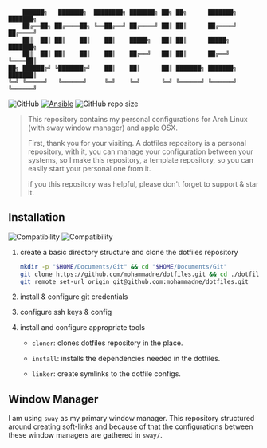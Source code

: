 ```
    ██████╗   ███████╗  ████████╗ ███████╗ ██╗ ██╗      ███████╗ ███████╗
    ██╔══██╗ ██╔════██╗ ╚══██╔══╝ ██╔════╝ ██║ ██║      ██╔════╝ ██╔════╝
    ██║  ██║ ██║    ██║    ██║    █████╗   ██║ ██║      █████╗   ███████╗
    ██║  ██║ ██║    ██║    ██║    ██╔══╝   ██║ ██║      ██╔══╝   ╚════██║
██╗ ██████╔╝ ╚███████╔╝    ██║    ██║      ██║ ███████╗ ███████╗ ███████║
╚═╝ ╚═════╝   ╚══════╝     ╚═╝    ╚═╝      ╚═╝ ╚══════╝ ╚══════╝ ╚══════╝
```

![GitHub](https://img.shields.io/github/license/mohammadne/dotfiles?logo=gnu&style=flat-square)
[![Ansible](https://img.shields.io/badge/ansible-ready-black?logo=ansible&style=flat-square)](https://github.com/mohammadne-me/ansible-role)
![GitHub repo size](https://img.shields.io/github/repo-size/mohammadne/dotfiles?style=flat-square)

> This repository contains my personal configurations for Arch Linux (with sway window manager) and apple OSX.
>
> First, thank you for your visiting. A dotfiles repository is a personal repository, with it, you can manage your configuration between your systems, so I make this repository, a template repository, so you can easily start your personal one from it.
>
> if you this repository was helpful, please don't forget to support & star it.

## Installation

![Compatibility](https://img.shields.io/badge/works%20on-arch-blue?logo=archlinux&style=for-the-badge)
![Compatibility](https://img.shields.io/badge/works%20on-macos-white?logo=macos&style=for-the-badge)

1. create a basic directory structure and clone the dotfiles repository

    ``` bash
    mkdir -p "$HOME/Documents/Git" && cd "$HOME/Documents/Git"
    git clone https://github.com/mohammadne/dotfiles.git && cd ./dotfiles
    git remote set-url origin git@github.com:mohammadne/dotfiles.git
    ```

2. install & configure git credentials

3. configure ssh keys & config

4. install and configure appropriate tools

   - `cloner`: clones dotfiles repository in the place.

   - `install`: installs the dependencies needed in the dotfiles.

   - `linker`: create symlinks to the dotfile configs.

## Window Manager

I am using `sway` as my primary window manager. This repository structured around creating soft-links and because of that the configurations between these window managers are gathered in `sway/`.
